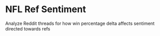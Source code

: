 # NFL Ref Sentiment
Analyze Reddit threads for how win percentage delta affects sentiment directed towards refs
